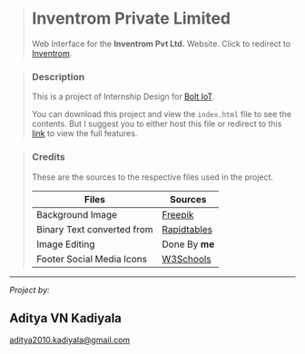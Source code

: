 > # Inventrom Private Limited
>
> Web Interface for the **Inventrom Pvt Ltd.** Website. Click to redirect to [Inventrom](https://inventrom.com/).

> ### Description
> 
> This is a project of Internship Design for [Bolt IoT](https://boltiot.com/).
>
> You can download this project and view the `index.html` file to see the contents. But I suggest you to either host this file or redirect to this [link](https://inventrom-website.hostatic.com/) to view the full features.

> ### Credits
>
> These are the sources to the respective files used in the project.
>
> | Files | Sources |
> | ----- | ------- |
> | Background Image | [Freepik](https://www.freepik.com/free-photos-vectors/digital-circuit) |
> | Binary Text converted from | [Rapidtables](https://www.rapidtables.com/convert/number/ascii-to-binary.html) |
> | Image Editing | Done By **me** |
> | Footer Social Media Icons | [W3Schools](https://www.w3schools.com/howto/howto_css_social_media_buttons.asp) |

_________________
*Project by:*

## Aditya VN Kadiyala
<aditya2010.kadiyala@gmail.com>